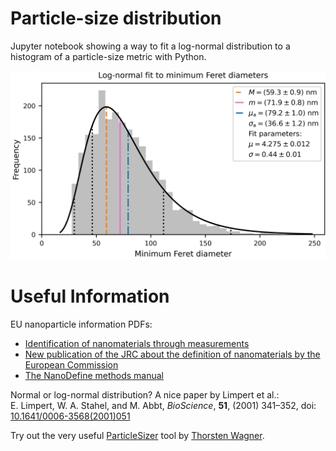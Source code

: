 # Particle-size distribution
Jupyter notebook showing a way to fit a log-normal distribution to a histogram of a particle-size metric with Python.

![plots/MinFeretDiameter_absolute.png](plots/MinFeretDiameter_absolute.png)

# Useful Information

EU nanoparticle information PDFs:
   * [Identification of nanomaterials through measurements](https://op.europa.eu/en/publication-detail/-/publication/974431b9-1bc4-11ea-8c1f-01aa75ed71a1/language-en)
   * [New publication of the JRC about the definition of nanomaterials by the European Commission](https://etp-nanomedicine.eu/jrc-report-nanomaterial-definition/)
   * [The NanoDefine methods manual](https://op.europa.eu/en/publication-detail/-/publication/9d60fd79-4244-11ea-9099-01aa75ed71a1/language-en/format-PDF/source-search)
   
Normal or log-normal distribution? A nice paper by Limpert et al.:   
E. Limpert, W. A. Stahel, and M. Abbt, *BioScience*, **51**, (2001) 341–352, doi: [10.1641/0006-3568(2001)051](https://doi.org/10.1641/0006-3568(2001)051[0341:LNDATS]2.0.CO;2)

Try out the very useful [ParticleSizer](https://imagej.net/plugins/particlesizer) tool by [Thorsten Wagner](https://github.com/thorstenwagner).
   

